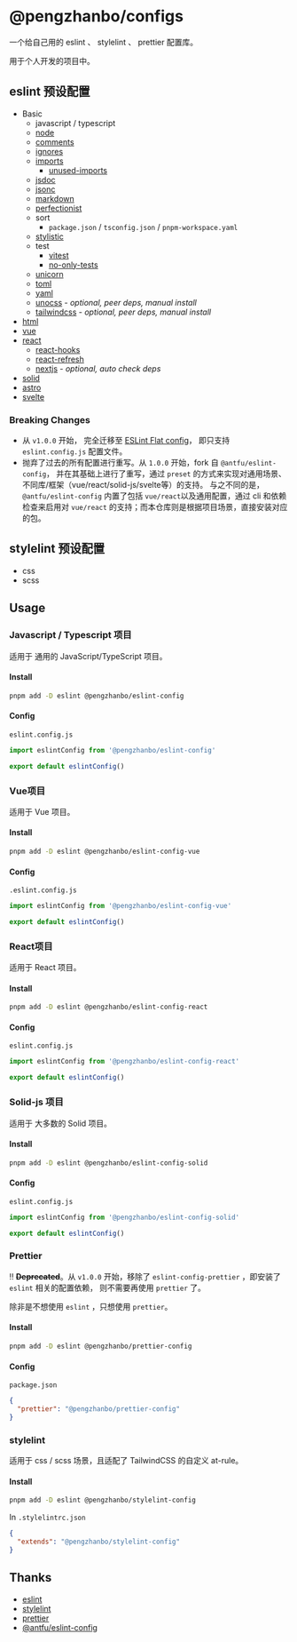 # @pengzhanbo/configs

一个给自己用的 eslint 、 stylelint 、 prettier 配置库。

用于个人开发的项目中。

## eslint 预设配置

- Basic
  - javascript / typescript
  - [node](https://github.com/eslint-community/eslint-plugin-n#readme)
  - [comments](https://github.com/eslint-community/eslint-plugin-eslint-comments#readme)
  - [ignores](https://github.com/antfu/eslint-config-flat-gitignore#readme)
  - [imports](https://github.com/un-es/eslint-plugin-i#readme)
    - [unused-imports](https://github.com/sweepline/eslint-plugin-unused-imports)
  - [jsdoc](https://github.com/gajus/eslint-plugin-jsdoc#readme)
  - [jsonc](https://ota-meshi.github.io/eslint-plugin-jsonc/)
  - [markdown](https://github.com/eslint/eslint-plugin-markdown#readme)
  - [perfectionist](https://eslint-plugin-perfectionist.azat.io)
  - sort
    - `package.json` / `tsconfig.json` / `pnpm-workspace.yaml`
  - [stylistic](https://github.com/eslint-stylistic/eslint-stylistic#readme)
  - test
    - [vitest](https://github.com/vitest-dev/eslint-plugin-vitest#readme)
    - [no-only-tests](https://github.com/levibuzolic/no-only-tests#readme)
  - [unicorn](https://github.com/sindresorhus/eslint-plugin-unicorn#readme)
  - [toml](https://ota-meshi.github.io/eslint-plugin-toml/)
  - [yaml](https://ota-meshi.github.io/eslint-plugin-yml/)
  - [unocss](https://github.com/unocss/unocss/tree/main/packages/esling-plugin#readme)  - _optional, peer deps, manual install_
  - [tailwindcss](https://github.com/francoismassart/eslint-plugin-tailwindcss)  - _optional, peer deps, manual install_
- [html](https://html-eslint.org/)
- [vue](https://eslint.vuejs.org)
- [react](https://github.com/rel1cx/eslint-react)
  - [react-hooks](https://github.com/facebook/react/tree/main/packages/eslint-plugin-react-hooks)
  - [react-refresh](https://github.com/ArnaudBarre/eslint-plugin-react-refresh#readme)
  - [nextjs](https://github.com/vercel/next.js#readme) - _optional, auto check deps_
- [solid](https://github.com/solidjs-community/eslint-plugin-solid#readme)
- [astro](https://github.com/ota-meshi/eslint-plugin-astro)
- [svelte](https://github.com/sveltejs/eslint-plugin-svelte)

### Breaking Changes

- 从 `v1.0.0` 开始， 完全迁移至 [ESLint Flat config](https://eslint.org/docs/latest/use/configure/configuration-files-new)， 即只支持 `eslint.config.js` 配置文件。
- 抛弃了过去的所有配置进行重写。从 `1.0.0` 开始，fork 自 `@antfu/eslint-config`， 并在其基础上进行了重写，通过 `preset` 的方式来实现对通用场景、不同库/框架（vue/react/solid-js/svelte等）的支持。
  与之不同的是，`@antfu/eslint-config` 内置了包括 `vue/react`以及通用配置，通过 cli 和依赖检查来启用对 `vue/react` 的支持；而本仓库则是根据项目场景，直接安装对应的包。

## stylelint 预设配置

- css
- scss

## Usage

### Javascript / Typescript 项目

适用于 通用的 JavaScript/TypeScript 项目。

#### Install

```sh
pnpm add -D eslint @pengzhanbo/eslint-config
```

#### Config

`eslint.config.js`

```js
import eslintConfig from '@pengzhanbo/eslint-config'

export default eslintConfig()
```

### Vue项目

适用于 Vue 项目。

#### Install

```sh
pnpm add -D eslint @pengzhanbo/eslint-config-vue
```

#### Config

`.eslint.config.js`

```js
import eslintConfig from '@pengzhanbo/eslint-config-vue'

export default eslintConfig()
```

### React项目

适用于 React 项目。

#### Install

```sh
pnpm add -D eslint @pengzhanbo/eslint-config-react
```

#### Config

`eslint.config.js`

```js
import eslintConfig from '@pengzhanbo/eslint-config-react'

export default eslintConfig()
```

### Solid-js 项目

适用于 大多数的 Solid 项目。

#### Install

```sh
pnpm add -D eslint @pengzhanbo/eslint-config-solid
```

#### Config

`eslint.config.js`

```js
import eslintConfig from '@pengzhanbo/eslint-config-solid'

export default eslintConfig()
```

### Prettier

‼️ **~~Deprecated~~**。从 `v1.0.0` 开始，移除了 `eslint-config-prettier` ，即安装了 `eslint` 相关的配置依赖，
则不需要再使用 `prettier` 了。

除非是不想使用 `eslint` ，只想使用 `prettier`。

#### Install

```sh
pnpm add -D eslint @pengzhanbo/prettier-config
```

#### Config

`package.json`

```json
{
  "prettier": "@pengzhanbo/prettier-config"
}
```

### stylelint

适用于 css / scss 场景，且适配了 TailwindCSS 的自定义 at-rule。

#### Install

```sh
pnpm add -D eslint @pengzhanbo/stylelint-config
```

In `.stylelintrc.json`

``` json
{
  "extends": "@pengzhanbo/stylelint-config"
}
```

## Thanks

- [eslint](https://eslint.org/)
- [stylelint](https://stylelint.io/)
- [prettier](https://prettier.io/)
- [@antfu/eslint-config](https://github.com/antfu/eslint-config)

<!-- 5.2.1 -->
